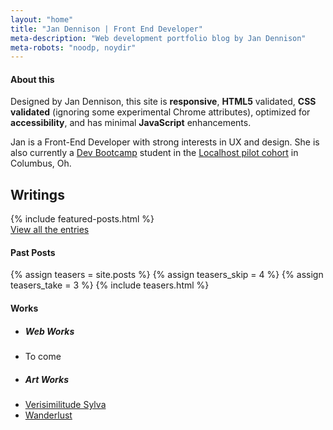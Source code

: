 ```yaml
---
layout: "home"
title: "Jan Dennison | Front End Developer"
meta-description: "Web development portfolio blog by Jan Dennison"
meta-robots: "noodp, noydir"
---
```

<aside>
  <h4>About this</h4>
  <p>Designed by Jan Dennison, this site is <strong>responsive</strong>, <strong>HTML5</strong> validated, <strong>CSS validated</strong> (ignoring some experimental Chrome attributes), optimized for <strong>accessibility</strong>, and has minimal <strong>JavaScript</strong> enhancements.</p>
  <p>Jan is a Front-End Developer with strong interests in UX and design. She is also currently a <a href="http://devbootcamp.com" title="Dev Bootcamp website">Dev Bootcamp</a> student in the <a href="http://local.devbootcamp.com" title="Information about the Localhost pilot">Localhost pilot cohort</a> in Columbus, Oh.</p>
</aside>
<section class="column-me">
  <h2 id="writings">Writings</h2>
  {% include featured-posts.html %}
  <div class="" id="view-all-entries">
    <a href="archive.html">View all the entries</a>
  </div>
</section>
<aside class="sidebar column-me">
  <section>
    <h4>Past Posts</h4>
    {% assign teasers = site.posts %}
    {% assign teasers_skip = 4 %}
    {% assign teasers_take = 3 %}
    {% include teasers.html %}
  </section>
  <section id="works">
    <h4>Works</h4>
    <div>
      <ul>
        <li><h5>Web Works</h5></li>
        <li>To come</li>
        <li><h5>Art Works</h5></li>
        <li><a href="/portfolio/verisimilitude-sylva/">Verisimilitude Sylva</a></li>
        <li><a href="/portfolio/wanderlust/">Wanderlust</a></li>
      </ul>
    </div>
  </section>
</aside>



